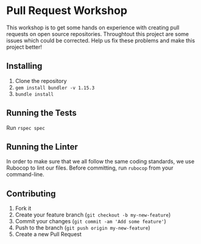 # Pull Request Workshop

This workshop is to get some hands on experience with creating pull requests on open source repositories. Throughtout this project are some issues which could be corrected. Help us fix these problems and make this project better!

## Installing

1.  Clone the repository
2.  `gem install bundler -v 1.15.3`
3.  `bundle install`

## Running the Tests

Run `rspec spec`

## Running the Linter

In order to make sure that we all follow the same coding standards, we use Rubocop to lint our files. Before committing, run `rubocop` from your command-line.

## Contributing

1. Fork it
2. Create your feature branch (`git checkout -b my-new-feature`)
3. Commit your changes (`git commit -am 'Add some feature'`)
4. Push to the branch (`git push origin my-new-feature`)
5. Create a new Pull Request
